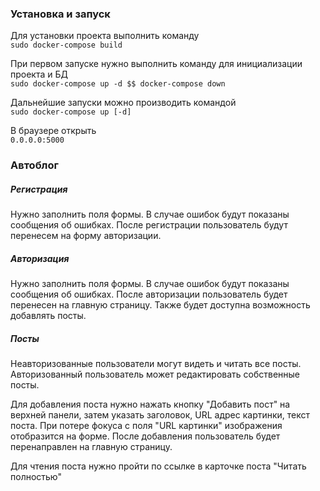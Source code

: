 ### Установка и запуск

Для установки проекта выполнить команду  
`sudo docker-compose build`
 
При первом запуске нужно выполнить команду для инициализации проекта и БД  
`sudo docker-compose up -d $$ docker-compose down`

Дальнейшие запуски можно производить командой  
`sudo docker-compose up [-d]`

В браузере открыть  
`0.0.0.0:5000`

### Автоблог

##### Регистрация

Нужно заполнить поля формы. В случае ошибок будут показаны сообщения об ошибках.
После регистрации пользователь будут перенесем на форму авторизации.

##### Авторизация

Нужно заполнить поля формы. В случае ошибок будут показаны сообщения об ошибках.
После авторизации пользователь будет перенесен на главную страницу. 
Также будет доступна возможность добавлять посты.

##### Посты

Неавторизованные пользователи могут видеть и читать все посты. 
Авторизованный пользователь может редактировать собственные посты.

Для добавления поста нужно нажать кнопку "Добавить пост" на верхней панели,
затем указать заголовок, URL адрес картинки, текст поста. 
При потере фокуса с поля "URL картинки" изображения отобразится на форме.
После добавления пользователь будет перенаправлен на главную страницу.

Для чтения поста нужно пройти по ссылке в карточке поста "Читать полностью"


